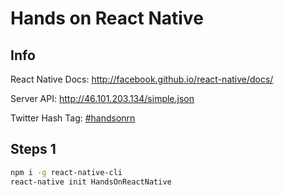 # Hands on React Native

## Info

React Native Docs: http://facebook.github.io/react-native/docs/

Server API: http://46.101.203.134/simple.json

Twitter Hash Tag: [#handsonrn](https://twitter.com/search?q=%23handsonrn&src=typd)

## Steps 1

```bash
npm i -g react-native-cli
react-native init HandsOnReactNative
```

